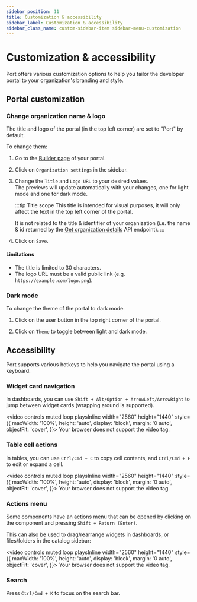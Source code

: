 ```yaml
---
sidebar_position: 11
title: Customization & accessibility
sidebar_label: Customization & accessibility
sidebar_class_name: custom-sidebar-item sidebar-menu-customization
---
```


# Customization & accessibility

Port offers various customization options to help you tailor the developer portal to your organization's branding and style.

## Portal customization

### Change organization name & logo

The title and logo of the portal (in the top left corner) are set to "Port" by default.  

To change them:

1. Go to the [Builder page](https://app.getport.io/settings/data-model) of your portal.

2. Click on `Organization settings` in the sidebar.

3. Change the `Title` and `Logo URL` to your desired values.  
   The previews will update automatically with your changes, one for light mode and one for dark mode.

   :::tip Title scope
   This title is intended for visual purposes, it will only affect the text in the top left corner of the portal.  

   It is not related to the title & identifier of your organization (i.e. the name & id returned by the [Get organization details](/api-reference/get-organization-details) API endpoint).
   :::

4. Click on `Save`.

#### Limitations

- The title is limited to 30 characters.
- The logo URL must be a valid public link (e.g. `https://example.com/logo.png`).

### Dark mode

To change the theme of the portal to dark mode:

1. Click on the user button in the top right corner of the portal.

2. Click on `Theme` to toggle between light and dark mode.

## Accessibility

Port supports various hotkeys to help you navigate the portal using a keyboard.

### Widget card navigation

In dashboards, you can use `Shift + Alt/Option + ArrowLeft/ArrowRight` to jump between widget cards (wrapping around is supported).

<video controls muted loop playsInline width="2560"
  height="1440"
  style={{
    maxWidth: '100%',
    height: 'auto',
    display: 'block',
    margin: '0 auto',
    objectFit: 'cover',
  }}>
  <source src="/img/customization/widgetNavigation.mp4" type="video/mp4" />
  Your browser does not support the video tag.
</video>

### Table cell actions

In tables, you can use `Ctrl/Cmd + C` to copy cell contents, and `Ctrl/Cmd + E` to edit or expand a cell.

<video controls muted loop playsInline width="2560"
  height="1440"
  style={{
    maxWidth: '100%',
    height: 'auto',
    display: 'block',
    margin: '0 auto',
    objectFit: 'cover',
  }}>
  <source src="/img/customization/tableNavigation.mp4" type="video/mp4" />
  Your browser does not support the video tag.
</video>

### Actions menu

Some components have an actions menu that can be opened by clicking on the component and pressing `Shift + Return (Enter)`.

This can also be used to drag/rearrange widgets in dashboards, or files/folders in the catalog sidebar:

<video controls muted loop playsInline width="2560"
  height="1440"
  style={{
    maxWidth: '100%',
    height: 'auto',
    display: 'block',
    margin: '0 auto',
    objectFit: 'cover',
  }}>
  <source src="/img/customization/sidebarSort.mp4" type="video/mp4" />
  Your browser does not support the video tag.
</video>

### Search

Press `Ctrl/Cmd + K` to focus on the search bar.